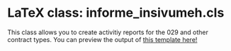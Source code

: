 # LaTeX class: informe_insivumeh.cls

This class allows you to create activitiy reports for the 029 and other contract types. You can preview the output of [this template here!](informe_insivumeh_example.pdf)
